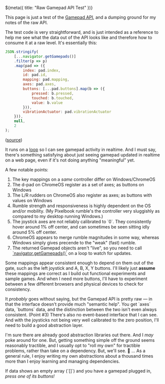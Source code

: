 ${meta({
	title: "Raw Gamepad API Test"
})}

This page is just a test of the [Gamepad API](https://developer.mozilla.org/en-US/docs/Web/API/Gamepad), and a dumping ground for my notes of the raw API.

The test code is very straightforward, and is just intended as a reference to help me see what the data out of the API looks like and therefore how to consume it at a raw level. It's essentially this:

```js
JSON.stringify(
	[...navigator.getGamepads()]
	.filter(p => p)
	.map(pad => ({
		index: pad.index,
		id: pad.id,
		mapping: pad.mapping,
		axes: pad.axes,
		buttons: [...pad.buttons].map(b => ({
			pressed: b.pressed,
			touched: b.touched,
			value: b.value
		})),
		vibrationActuator: pad.vibrationActuator
	})),
	null,
	2
);
```

([source](https://github.com/svidgen/www.thepointless.com/blob/master/src/routes/experimental/raw-gamepad-api/index.js))

It runs on a [loop](https://github.com/svidgen/www.thepointless.com/blob/master/src/lib/loop.js) so I can see gamepad activity in realtime. And I must say, there's something satisfying about just seeing gamepad updated in realtime on a web page, even if it's not doing anything "meaningful" yet.

A few notable points:
1. The key mappings on a <i>same</i> controller differ on Windows/ChromeOS
2. The d-pad on ChromeOS register as a set of axes; as buttons on Windows
3. The L/R rudders on ChromeOS also register as axes; as buttons with values on Windows
4. Rumble strength and responsiveness is highly dependent on the OS and/or mobility. (My Pixelbook rumble's the controller very sluggishly as compared to my desktop running Windows.)
5. The joystick axes are not reliably calibrated to \`0\`. They consistently hover around 1% off center, and can sometimes be seen sitting idly around 5% off center.
6. ChromeOS appears to merge rumble magnitudes in some way, whereas Windows simply gives precende to the "weak" (fast) rumble.
7. The returned Gamepad objects aren't "live", so you need to call [\`navigator.getGamepads()\`](https://developer.mozilla.org/en-US/docs/Web/API/Navigator/getGamepads) on a loop to watch for updates.

Some mappings appear consistent enough to depend on them out of the gate, such as the left joystick and A, B, X, Y buttons. I'll likely just **assume** these mappings are correct as I build out functional experiments and sample games. And when I need more buttons, I'll have to experiment between a few different browsers and physical devices to check for consistency.

It *probably* goes without saying, but the Gamepad API is pretty raw &mdash; in that the interface doesn't provide much "semantic help". You get \`axes\` data, \`buttons\` data, and the distinction between the two isn't even always consistent. (Point #3) There's also no event-based interface that I can see. And with the joysticks not being very well calibrated to the zero position, I'll need to build a good abstraction layer.

I'm sure there are already good abstraction libraries out there. And I *may* poke around for one. But, getting something simple off the ground seems reasonably tractible, and I usually opt to "roll my own" for tractible problems, rather than take on a dependency. But, we'll see. 🤷 ... As a general rule, I enjoy writing my own abstractions about a thousand times more than I enjoy learning and managing dependencies.

<div>
	<tpdc:subscribe></tpdc:subscribe>
	<tpdc:gamepadtest></tpdc:gamepadtest>
</div>

If data shows an empty array (\`[]\`) and you have a gamepad plugged in, *press one of its buttons!*

<script src='index.js'></script>